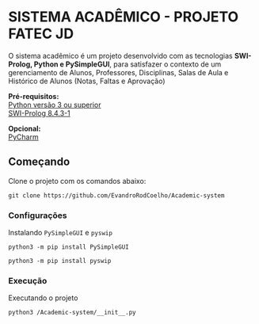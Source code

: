 # SISTEMA ACADÊMICO - PROJETO FATEC JD

O sistema acadêmico é um projeto desenvolvido com as tecnologias <b>SWI-Prolog, Python e PySimpleGUI</b>, para satisfazer o contexto de um gerenciamento de Alunos, Professores, Disciplinas, Salas de Aula e Histórico de Alunos (Notas, Faltas e Aprovação)

**Pré-requisitos:** <br>
[Python versão 3 ou superior](https://www.python.org/downloads/release/python-3119/)<br>
[SWI-Prolog 8.4.3-1](https://www.swi-prolog.org/download/stable/bin/swipl-8.4.3-1.x64.exe.envelope)<br>

**Opcional:** <br>
[PyCharm](https://www.jetbrains.com/pt-br/pycharm/)

## Começando

Clone o projeto com os comandos abaixo:

```
git clone https://github.com/EvandroRodCoelho/Academic-system
```

### Configurações

Instalando `PySimpleGUI` e `pyswip`

```
python3 -m pip install PySimpleGUI
```

```
python3 -m pip install pyswip
```

### Execução

Executando o projeto

```
python3 /Academic-system/__init__.py
```
